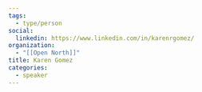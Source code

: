 ```yaml
---
tags:
  - type/person
social:
  linkedin: https://www.linkedin.com/in/karenrgomez/
organization:
  - "[[Open North]]"
title: Karen Gomez
categories:
  - speaker
---
```


